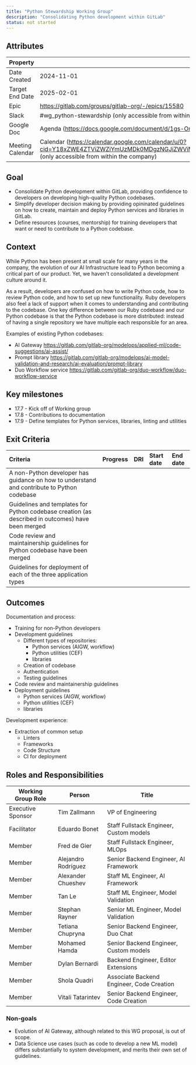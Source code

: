 ```yaml
---
title: "Python Stewardship Working Group"
description: "Consolidating Python development within GitLab"
status: not started
---
```



## Attributes

| Property         | Value           |
|------------------|-----------------|
| Date Created     | 2024-11-01 |
| Target End Date  | 2025-02-01 |
| Epic             | https://gitlab.com/groups/gitlab-org/-/epics/15580 |
| Slack            | #wg_python-stewardship (only accessible from within the company) |
| Google Doc       | Agenda (https://docs.google.com/document/d/1gs-OrjjyfxQ3BDaKxOXcrMuUl3z1jmsxGmbdmEgIBF8/edit?tab=t.dma9z3zh8fwb) (only accessible from within the company) |
| Meeting Calendar | Calendar (https://calendar.google.com/calendar/u/0?cid=Y18xZWE4ZTViZWZiYmUzMDk0MDgzNGJiZWViMWY1NTFlODVjNWQ0NzQwZDc0MzJhMWQyMDkzOWQ4MzU0YjhkNjU3QGdyb3VwLmNhbGVuZGFyLmdvb2dsZS5jb20) (only accessible from within the company) |

## Goal

- Consolidate Python development within GitLab, providing confidence to developers on developing high-quality Python codebases.
- Simplify developer decision making by providing opininated guidelines on how to create, maintain and deploy Python services and libraries in GitLab.
- Define resources (courses, mentorship) for training  developers that want or need to contribute to a Python codebase.

## Context

While Python has been present at small scale for many years in the company, the evolution of our AI Infrastructure lead to Python becoming a critical part of our product. Yet, we haven't consolidated a development culture around it.

As a result, developers are confused on how to write Python code, how to review Python code, and how to set up new functionality. Ruby developers also feel a lack of support when it comes to understanding and contributing to the codebase. One key difference between our Ruby codebase and our Python codebase is that the Python codebase is more distributed: instead of having a single repository we have multiple each responsible for an area.

Examples of existing Python codebases:

- AI Gateway https://gitlab.com/gitlab-org/modelops/applied-ml/code-suggestions/ai-assist/
- Prompt library https://gitlab.com/gitlab-org/modelops/ai-model-validation-and-research/ai-evaluation/prompt-library
- Duo Workflow service https://gitlab.com/gitlab-org/duo-workflow/duo-workflow-service

## Key milestones

- 17.7 - Kick off of Working group
- 17.8 - Contributions to documentation
- 17.9 - Define templates for Python services, libraries, linting and utilities

## Exit Criteria

| Criteria | Progress | DRI | Start date | End date |
| :---- | :---- | :---- | :---- | :---- |
| A non-Python developer has guidance on how to understand and contribute to Python codebase |  |  |  |  |
| Guidelines and templates for Python codebase creation (as described in outcomes) have been merged |  |  |  |  |
| Code review and maintainership guidelines for Python codebase have been merged |  |  |  |  |
| Guidelines for deployment of each of the three application types |  |  |  |  |

## Outcomes

Documentation and process:

- Training for non-Python developers  
- Development guidelines  
  - Different types of repositories:
    - Python services (AIGW, workflow)  
    - Python utilities (CEF)  
    - libraries  
  - Creation of codebase  
  - Authentication  
  - Testing guidelines
- Code review and maintainership guidelines
- Deployment guidelines
  - Python services (AIGW, workflow)  
  - Python utilities (CEF)  
  - libraries  

Development experience:

- Extraction of common setup  
  - Linters  
  - Frameworks
  - Code Structure  
  - CI for deployment

## Roles and Responsibilities

| Working Group Role | Person | Title |
|-----------------------|-----------------------|--------------------------------|
| Executive Sponsor | Tim Zallmann | VP of Engineering |
| Facilitator | Eduardo Bonet | Staff Fullstack Engineer, Custom models |
| Member | Fred de Gier | Staff Fullstack Engineer, MLOps |
| Member | Alejandro Rodríguez | Senior Backend Engineer, AI Framework |
| Member | Alexander Chueshev | Staff ML Engineer, AI Framework |
| Member | Tan Le | Staff ML Engineer, Model Validation |
| Member | Stephan Rayner | Senior ML Engineer, Model Validation |
| Member | Tetiana Chupryna | Senior Backend Engineer, Duo Chat |
| Member | Mohamed Hamda | Senior Backend Engineer, Custom models |
| Member | Dylan Bernardi | Backend Engineer, Editor Extensions |
| Member | Shola Quadri | Associate Backend Engineer, Code Creation |
| Member | Vitali Tatarintev | Senior Backend Engineer, Code Creation |

### Non-goals

- Evolution of AI Gateway, although related to this WG proposal, is out of scope.
- Data Science use cases (such as code to develop a new ML model) differs substantially to system development, and merits their own set of guidelines.
